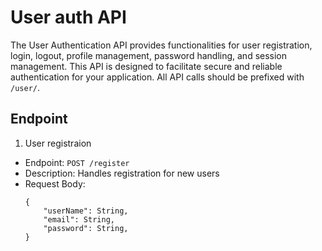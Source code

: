 # User auth API

The User Authentication API provides functionalities for user registration, login, logout, profile management, password handling, and session management. This API is designed to facilitate secure and reliable authentication for your application. All API calls should be prefixed with `/user/`.

## Endpoint

1. User registraion
- Endpoint: `POST /register`
- Description: Handles registration for new users
- Request Body:
    ```
    {
        "userName": String,
        "email": String,
        "password": String,
    }
    ```